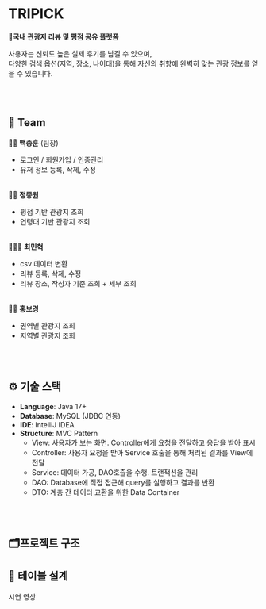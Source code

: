 # TRIPICK

**🧳국내 관광지 리뷰 및 평점 공유 플랫폼**

사용자는 신뢰도 높은 실제 후기를 남길 수 있으며,  
다양한 검색 옵션(지역, 장소, 나이대)을 통해 자신의 취향에 완벽히 맞는 관광 정보를 얻을 수 있습니다.

<br><br>

## 👥 Team
👦🏻 **백종훈** (팀장)  
  - 로그인 / 회원가입 / 인증관리  
  - 유저 정보 등록, 삭제, 수정
<br><br>

👱🏻 **정종원**  
- 평점 기반 관광지 조회
- 연령대 기반 관광지 조회
<br><br>

🧑🏻‍🦰 **최민혁**  
- csv 데이터 변환
- 리뷰 등록, 삭제, 수정
- 리뷰 장소, 작성자 기준 조회 + 세부 조회
<br><br>

👧🏻 **홍보경**
- 권역별 관광지 조회
- 지역별 관광지 조회

<br><br>

## ⚙️ 기술 스택
- **Language**: Java 17+
- **Database**: MySQL (JDBC 연동)
- **IDE**: IntelliJ IDEA
- **Structure**: MVC Pattern  
  - View: 사용자가 보는 화면. Controller에게 요청을 전달하고 응답을 받아 표시
  - Controller: 사용자 요청을 받아 Service 호출을 통해 처리된 결과를 View에 전달
  - Service: 데이터 가공, DAO호출을 수행. 트랜잭션을 관리
  - DAO: Database에 직접 접근해 query를 실행하고 결과를 반환
  - DTO: 계층 간 데이터 교환을 위한 Data Container

 <br><br>

## 🗂️프로젝트 구조

## 💾 테이블 설계



시연 영상

